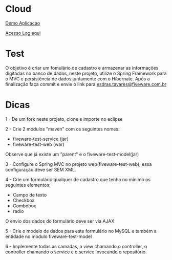 # Cloud

[Demo Aplicacao](http://fiveware.sa-east-1.elasticbeanstalk.com:8080)

[Acesso Log aqui](http://fiveware.sa-east-1.elasticbeanstalk.com:8080/actuators/log/)


# Test

O objetivo é criar um fomulário de cadastro e armazenar as informações digitadas no banco de dados, neste projeto, utilize o Spring Framework para o MVC e persistência de dados juntamente com o Hibernate. Após a finalização faça commit e envie o link para esdras.tavares@fiveware.com.br

# Dicas

1 - De um fork neste projeto, clone e importe no eclipse

2 - Crie 2 módulos "maven" com os seguintes nomes:

  - fiveware-test-service (jar)
  - fiveware-test-web (war)
  
Observe que já existe um "parent" e o fiveware-test-model(jar)

3 - Configure o Spring MVC no projeto web(fiveware-test-web), essa configuração deve ser SEM XML.

4 - Crie um formulário qualquer de cadastro que tenha no mínimo os seguintes elementos:

  - Campo de texto
  - Checkbox
  - Combobox
  - radio
  
O envio dos dados do formulário deve ser via AJAX

5 - Crie o modelo de dados para este formulário no MySQL e também a entidade no módulo fiveware-test-model

6 - Implemente todas as camadas, a view chamando o controller, o controller chamando o service e o service invocando o repositório.
